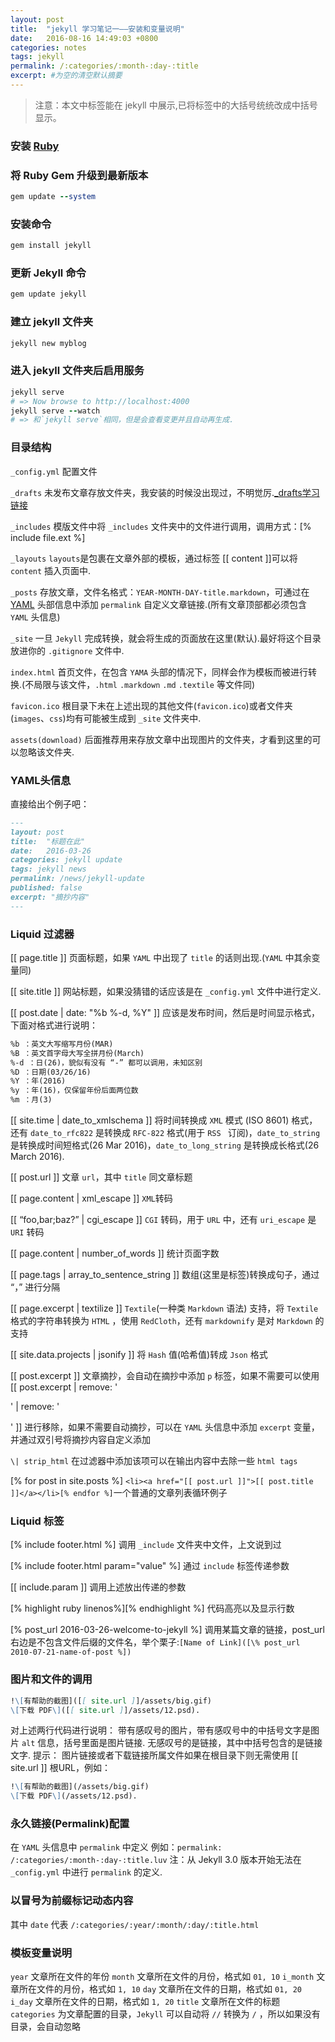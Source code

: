 ```yaml
---
layout: post
title:  "jekyll 学习笔记一——安装和变量说明"
date:   2016-08-16 14:49:03 +0800
categories: notes
tags: jekyll
permalink: /:categories/:month-:day-:title
excerpt: #为空的清空默认摘要
---
```


>注意：本文中标签能在 jekyll 中展示,已将标签中的大括号统统改成中括号显示。

### 安装 [Ruby][rubylink]

### 将 Ruby Gem 升级到最新版本
```ruby
gem update --system
```

### 安装命令
```ruby
gem install jekyll
```

### 更新 Jekyll 命令
```ruby
gem update jekyll
```

### 建立 jekyll 文件夹
```ruby
jekyll new myblog
```

### 进入 jekyll 文件夹后启用服务
```ruby
jekyll serve
# => Now browse to http://localhost:4000
jekyll serve --watch
# => 和`jekyll serve`相同，但是会查看变更并且自动再生成.
```

### 目录结构

`_config.yml` 配置文件

`_drafts` 未发布文章存放文件夹，我安装的时候没出现过，不明觉厉.[_drafts学习链接][_drafts学习链接]

`_includes` 模版文件中将 `_includes` 文件夹中的文件进行调用，调用方式：[\% include file.ext %]

`_layouts` `layouts`是包裹在文章外部的模板，通过标签 [[ content ]]可以将 `content` 插入页面中.

`_posts` 存放文章，文件名格式：`YEAR-MONTH-DAY-title.markdown`，可通过在 [YAML][yamllink] 头部信息中添加 `permalink` 自定义文章链接.(所有文章顶部都必须包含 `YAML` 头信息)

`_site` 一旦 `Jekyll` 完成转换，就会将生成的页面放在这里(默认).最好将这个目录放进你的 `.gitignore` 文件中.

`index.html` 首页文件，在包含 `YAMA` 头部的情况下，同样会作为模板而被进行转换.(不局限与该文件，`.html` `.markdown` `.md` `.textile` 等文件同)

`favicon.ico` 根目录下未在上述出现的其他文件(`favicon.ico`)或者文件夹(`images`、`css`)均有可能被生成到 `_site` 文件夹中.

`assets(download)` 后面推荐用来存放文章中出现图片的文件夹，才看到这里的可以忽略该文件夹.

### YAML头信息

直接给出个例子吧：

```markdown
---
layout: post
title:  "标题在此"
date:   2016-03-26
categories: jekyll update
tags: jekyll news
permalink: /news/jekyll-update
published: false
excerpt: "摘抄内容"
---
```

### Liquid 过滤器

[[ page.title ]] 页面标题，如果 `YAML` 中出现了 `title` 的话则出现.(`YAML` 中其余变量同)

[[ site.title ]] 网站标题，如果没猜错的话应该是在 `_config.yml` 文件中进行定义.

[[ post.date \| date: "%b %-d, %Y" ]] 应该是发布时间，然后是时间显示格式，下面对格式进行说明：

```markdown
%b ：英文大写缩写月份(MAR)
%B ：英文首字母大写全拼月份(March)
%-d ：日(26)，貌似有没有 “-” 都可以调用，未知区别
%D ：日期(03/26/16)
%Y ：年(2016)
%y ：年(16)，仅保留年份后面两位数
%m ：月(3)
```
[[ site.time \| date_to_xmlschema ]] 将时间转换成 `XML` 模式 (ISO 8601) 格式，还有 `date_to_rfc822` 是转换成 `RFC-822` 格式(用于 `RSS ` 订阅)，`date_to_string` 是转换成时间短格式(26 Mar 2016)，`date_to_long_string` 是转换成长格式(26 March 2016).

[[ post.url ]] 文章 `url`，其中 `title` 同文章标题

[[ page.content \| xml_escape ]] `XML`转码

[[ “foo,bar;baz?” \| cgi_escape ]] `CGI` 转码，用于 `URL` 中，还有 `uri_escape` 是 `URI` 转码

[[ page.content \| number_of_words ]] 统计页面字数

[[ page.tags \| array_to_sentence_string ]] 数组(这里是标签)转换成句子，通过 “，” 进行分隔

[[ page.excerpt \| textilize ]] `Textile`(一种类 `Markdown` 语法) 支持，将 `Textile` 格式的字符串转换为 `HTML` ，使用 `RedCloth`，还有 `markdownify`  是对 `Markdown` 的支持

[[ site.data.projects \| jsonify ]] 将 `Hash` 值(哈希值)转成 `Json` 格式

[[ post.excerpt ]] 文章摘抄，会自动在摘抄中添加 `p` 标签，如果不需要可以使用 [[ post.excerpt \| remove: '<p>' \| remove: '</p>' ]] 进行移除，如果不需要自动摘抄，可以在 `YAML` 头信息中添加 `excerpt` 变量，并通过双引号将摘抄内容自定义添加

`\| strip_html` 在过滤器中添加该项可以在输出内容中去除一些 `html tags`

[\% for post in site.posts %] `<li><a href="[[ post.url ]]">[[ post.title ]]</a></li>[% endfor %]`一个普通的文章列表循环例子

### Liquid 标签

[\% include footer.html %] 调用 `_include` 文件夹中文件，上文说到过

[\% include footer.html param="value" %] 通过 `include` 标签传递参数

[[ include.param ]] 调用上述放出传递的参数

[\% highlight ruby linenos%][\% endhighlight %] 代码高亮以及显示行数

[\% post_url 2016-03-26-welcome-to-jekyll %] 调用某篇文章的链接，post_url 右边是不包含文件后缀的文件名，举个栗子:`[Name of Link]([\% post_url 2010-07-21-name-of-post %])`

### 图片和文件的调用
```markdown
!\[有帮助的截图]([[ site.url ]]/assets/big.gif)
\[下载 PDF\]([[ site.url ]]/assets/12.psd).
```
对上述两行代码进行说明：
带有感叹号的图片，带有感叹号中的中括号文字是图片 `alt` 信息，括号里面是图片链接.
无感叹号的是链接，其中中括号包含的是链接文字.
提示：
图片链接或者下载链接所属文件如果在根目录下则无需使用 [[ site.url ]] 根URL，例如：
```markdown
!\[有帮助的截图](/assets/big.gif)
\[下载 PDF\](/assets/12.psd).
```

### 永久链接(Permalink)配置
在 `YAML` 头信息中 `permalink` 中定义
例如：`permalink: /:categories/:month-:day-:title.luv`
注：从 Jekyll 3.0 版本开始无法在 `_config.yml` 中进行 `permalink` 的定义.

### 以冒号为前缀标记动态内容
其中 `date` 代表 `/:categories/:year/:month/:day/:title.html`

### 模板变量说明
`year` 文章所在文件的年份 `month` 文章所在文件的月份，格式如 `01, 10`
`i_month` 文章所在文件的月份，格式如 `1, 10`
`day` 文章所在文件的日期，格式如 `01, 20`
`i_day` 文章所在文件的日期，格式如 `1, 20`
`title` 文章所在文件的标题
`categories` 为文章配置的目录，`Jekyll` 可以自动将 `//` 转换为 `/` ，所以如果没有目录，会自动忽略

[rubylink]: http://www.ruby-lang.org/en/downloads/
[_drafts学习链接]: http://jekyll.bootcss.com/docs/drafts/
[yamllink]: http://yaml.org/
